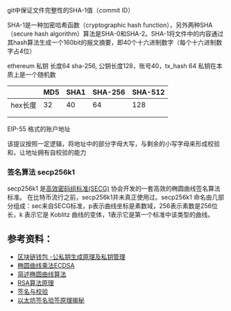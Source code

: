 git中保证文件完整性的SHA-1值（commit ID）

SHA-1是一种加密哈希函数（cryptographic hash function），另外两种SHA（secure hash algorithm）算法是SHA-0和SHA-2。SHA-1将文件中的内容通过其hash算法生成一个160bit的报文摘要，即40个十六进制数字（每个十六进制数字占4位）

ethereum 私钥 长度64 sha-256, 公钥长度128，账号40，tx_hash 64
私钥在本质上是一个随机数


|         | MD5  | SHA1 | SHA-256 | SHA-512 |
| ------- | ---- | ---- | ------- | ------- |
| hex长度 | 32   | 40   | 64      | 128     |
|         |      |      |         |         |
|         |      |      |         |         |



EIP-55 格式的账户地址

该提议按照一定逻辑，将地址中的部分字母大写，与剩余的小写字母来形成校验和，让地址拥有自校验的能力



### 签名算法 secp256k1

secp256k1 是[高效密码组标准(SECG)](https://www.secg.org/) 协会开发的一套高效的椭圆曲线签名算法标准。 在比特币流行之前，secp256k1并未真正使用过。secp256k1 命名由几部分组成：sec来自SECG标准，p表示曲线坐标是素数域，256表示素数是256位长，k 表示它是 Koblitz 曲线的变体，1表示它是第一个标准中该类型的曲线。

## 参考资料：

- [区块链钱包 -公私钥生成原理及私钥管理](http://shniu.github.io/2018/08/15/blockchain/wallet-intro1/)
- [椭圆曲线乘法ECDSA](https://blog.csdn.net/w1375834506/article/details/89076195)
- [简述椭圆曲线算法](https://silence-linhl.github.io/blog/2020/04/01/ECC/)
- [RSA算法原理](https://www.ruanyifeng.com/blog/2013/06/rsa_algorithm_part_one.html)
- [签名与校验](https://learnblockchain.cn/books/geth/part3/sign-and-valid.html)
- [以太坊签名验签原理揭秘](https://mirror.xyz/0x9B5b7b8290c23dD619ceaC1ebcCBad3661786f3a/jU9qUqkhF5PAG_TXIB0Mb481-cGaaaaTAvAF8FaHt40)
